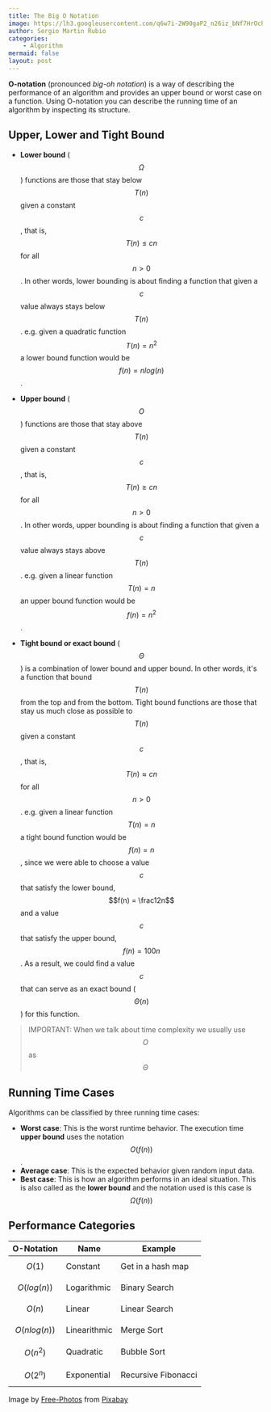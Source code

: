 ```yaml
---
title: The Big O Notation
image: https://lh3.googleusercontent.com/q6w7i-2W90gaP2_n26iz_bNf7HrOch6DzEXNW3w80P6FeVR7vhSLspYJ4hKptAoGcg25Bzw9QvWHycqyjdTsRgc0qQ-aPv7HjF39mruAukf39bjk1nWc34ikKFTDm-pBmGzo5iwPRuetsmjhPrX9MYYxgfSjfJRsMP4cLMO1RGeqJxxXFFeDsfQbync3td9-dgschXsaKEEFmzykZVxmsLh1tw6f1PqjRN9Eep2vLGwQvxr-BhC30uzRw54ja9KfXoOG9TRHOdu8n27mNbSM8_DR7kR1gh6lWrBeXnV4QbD0G4uHmZKpaszabFYyiUlZCI7q0KLowzxQJfKEzyJ9D31HWR7MqoZVqv2QTy0yUXqepM_WxCiIk9v5qxbVETJEF0QtC3zulSycDp4saDqCUB1vxmEGpbnD7RdJOVmVJGkHZCld7kAULUb3SY-vmuUIPGT1_LxnNfH_HX5iaqwsMbRdMLED5Ne3CeKeliEzZyJnVLqU_RLwDPE9x6rSxGt1hOPp1qqERr8KDPKfb0vakve4sPbQEppD-9H7tg97TOe-6vFfkB5FL3kClYiitJ6Qoebf7MNm0gpQLghJLy9MMCPpfCl4GON44PLG6QnoM9IUyLSWPBXeM9twA8wSZTJMcqjONIflXhobY5pDdY036xCfnImBBsygNCDwa51xksI6Os8FGIj59mXrFAMKT8N-UzG207Krl5K8PgBGjGJVAz8=w640-h480-no?authuser=0
author: Sergio Martin Rubio
categories:
    - Algorithm
mermaid: false
layout: post
---
```


**O-notation** (pronounced _big-oh notation_) is a way of describing the performance of an algorithm and provides an upper bound or worst case on a function. Using O-notation you can describe the running time of an algorithm by inspecting its structure.

## Upper, Lower and Tight Bound

- **Lower bound**  ($$\Omega$$) functions are those that stay below $$T(n)$$ given a constant $$c$$, that is, $$T(n)\leq c n$$ for all $$n > 0$$. In other words, lower bounding is about finding a function that given a $$c$$ value always stays below $$T(n)$$.  e.g. given a quadratic function $$T(n)=n^2$$  a lower bound function would be $$f(n)=nlog(n)$$.

- **Upper bound** ($$O$$) functions are those that stay above $$T(n)$$ given a constant $$c$$, that is, $$T(n)\geq cn$$ for all $$n > 0$$. In other words, upper bounding is about finding a function that given a $$c$$ value always stays above $$T(n)$$. e.g. given a linear function $$T(n) = n$$  an upper bound function would be $$f(n)=n^2$$.

- **Tight bound or exact bound** ($$\Theta$$) is a combination of lower bound and upper bound. In other words, it's a function that bound $$T(n)$$ from the top and from the bottom. Tight bound functions are those that stay us much close as possible to $$T(n)$$ given a constant $$c$$, that is, $$T(n)\approx cn$$ for all $$n > 0$$. e.g. given a linear function $$T(n) = n$$ a tight bound function would be $$f(n) = n$$, since we were able to choose a value $$c$$ that satisfy the lower bound, $$f(n) = \frac12n$$ and a value $$c$$ that satisfy the upper bound, $$f(n) = 100n$$. As a result, we could find a value $$c$$ that can serve as an exact bound ($$\Theta(n)$$) for this function.

>IMPORTANT:  When we talk about time complexity we usually use $$O$$ as  $$\Theta$$

## Running Time Cases

Algorithms can be classified by three running time cases:

- **Worst case**: This is the worst runtime behavior. The execution time **upper bound** uses the notation $$O(f(n))$$.
- **Average case**: This is the expected behavior given random input data.
- **Best case**: This is how an algorithm performs in an ideal situation. This is also called as the **lower bound** and the notation used is this case is $$\Omega(f(n))$$

## Performance Categories

| O-Notation    | Name         | Example             |
| ------------- | ------------ | ------------------- |
| $$O(1)$$        | Constant     | Get in a hash map   |
| $$O(log(n))$$   | Logarithmic  | Binary Search       |
| $$O(n)$$        | Linear       | Linear Search       |
| $$O(n log(n))$$ | Linearithmic | Merge Sort          |
| $$O(n^2)$$      | Quadratic    | Bubble Sort         |
| $$O(2^n)$$      | Exponential  | Recursive Fibonacci |

Image by <a href="https://pixabay.com/photos/?utm_source=link-attribution&amp;utm_medium=referral&amp;utm_campaign=image&amp;utm_content=1209820">Free-Photos</a> from <a href="https://pixabay.com/?utm_source=link-attribution&amp;utm_medium=referral&amp;utm_campaign=image&amp;utm_content=1209820">Pixabay</a>
